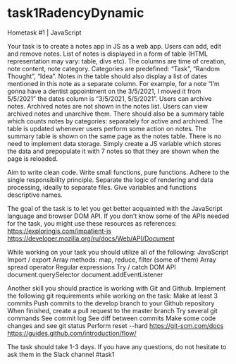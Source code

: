 # task1RadencyDynamic
Hometask #1 | JavaScript

Your task is to create a notes app in JS as a web app. Users can add, edit and remove notes. 
List of notes is displayed in a form of table (HTML representation may vary: table, divs etc). The columns are time of creation, note content, note category. Categories are predefined: “Task”, “Random Thought”, “Idea”.
Notes in the table should also display a list of dates mentioned in this note as a separate column. For example, for a note “I’m gonna have a dentist appointment on the 3/5/2021, I moved it from 5/5/2021” the dates column is “3/5/2021, 5/5/2021”.
Users can archive notes. Archived notes are not shown in the notes list. Users can view archived notes and unarchive them.
There should also be a summary table which counts notes by categories: separately for active and archived. The table is updated whenever users perform some action on notes. The summary table is shown on the same page as the notes table.
There is no need to implement data storage. Simply create a JS variable which stores the data and prepopulate it with 7 notes so that they are shown when the page is reloaded.

Aim to write clean code. 
Write small functions, pure functions.
Adhere to the single responsibility principle. Separate the logic of rendering and data processing, ideally to separate files.
Give variables and functions descriptive names.


The goal of the task is to let you get better acquainted with the JavaScript language and browser DOM API. If you don’t know some of the APIs needed for the task, you might use these resources as references:
https://exploringjs.com/impatient-js      https://developer.mozilla.org/ru/docs/Web/API/Document 

While working on your task you should utilize all of the following:
JavaScript
Import / export 
Array methods: map, reduce, filter (some of them)
Array spread operator
Regular expressions
Try / catch
DOM API
document.querySelector
document.addEventListener

Another skill you should practice is working with Git and Github. Implement the following git requirements while working on the task:
Make at least 3 commits
Push commits to the develop branch to your Github repository 
When finished, create a pull request to the master branch
Try several git commands
See commit log 
See diff between commits
Make some code changes and see git status
Perform reset --hard
https://git-scm.com/docs 
https://guides.github.com/introduction/flow/ 

The task should take 1-3 days. If you have any questions, do not hesitate to ask them in the Slack channel #task1


